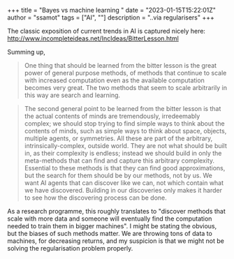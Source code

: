 +++
title = "Bayes vs machine learning "
date = "2023-01-15T15:22:01Z"
author = "ssamot"
tags = ["AI", ""]
description = "..via regularisers"
+++

The classic exposition of current trends in AI is captured nicely here: http://www.incompleteideas.net/IncIdeas/BitterLesson.html

Summing up, 

> One thing that should be learned from the bitter lesson is the great power of general purpose methods, of methods that continue to scale with increased computation even as the available computation becomes very great. The two methods that seem to scale arbitrarily in this way are search and learning.

> The second general point to be learned from the bitter lesson is that the actual contents of minds are tremendously, irredeemably complex; we should stop trying to find simple ways to think about the contents of minds, such as simple ways to think about space, objects, multiple agents, or symmetries. All these are part of the arbitrary, intrinsically-complex, outside world. They are not what should be built in, as their complexity is endless; instead we should build in only the meta-methods that can find and capture this arbitrary complexity. Essential to these methods is that they can find good approximations, but the search for them should be by our methods, not by us. We want AI agents that can discover like we can, not which contain what we have discovered. Building in our discoveries only makes it harder to see how the discovering process can be done.

As a research programme, this roughly translates to "discover methods that scale with more data and someone will eventually find the computation needed to train them in bigger machines". I might be stating the obvious, but the biases of such methods matter. We are throwing tons of data to machines, for decreasing returns, and my suspicion is that we might not be solving the regularisation problem properly. 